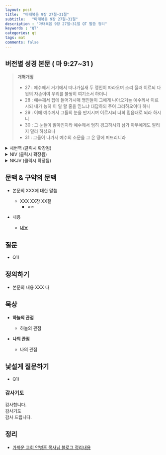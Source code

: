 ```yaml
---
layout: post
title:  "마태복음 9장 27절~31절"
subtitle:   "마태복음 9장 27절~31절"
description : "마태복음 9장 27절~31절 QT 말씀 정리"
keywords : "QT"
categories: qt
tags: mat
comments: false
---
```


## 버전별 성경 본문 ( 마 9:27~31 )

> **개혁개정**
>* 27 : 예수께서 거기에서 떠나가실새 두 맹인이 따라오며 소리 질러 이르되 다윗의 자손이여 우리를 불쌍히 여기소서 하더니
>* 28 : 예수께서 집에 들어가시매 맹인들이 그에게 나아오거늘 예수께서 이르시되 내가 능히 이 일 할 줄을 믿느냐 대답하되 주여 그러하오이다 하니
>* 29 : 이에 예수께서 그들의 눈을 만지시며 이르시되 너희 믿음대로 되라 하시니
>* 30 : 그 눈들이 밝아진지라 예수께서 엄히 경고하시되 삼가 아무에게도 알리지 말라 하셨으나
>* 31 : 그들이 나가서 예수의 소문을 그 온 땅에 퍼뜨리니라

<details>
<summary> 새번역 (클릭시 확장됨)</summary>
<div markdown="1">

>* 27 : 예수께서 거기에서 떠나가시는데, 눈 먼 사람 둘이 "다윗의 자손이여, 우리를 불쌍히 여겨 주십시오" 하고 외치면서 예수를 뒤따라 왔다.
>* 28 : 예수께서 집 안으로 들어가셨는데, 그 눈 먼 사람들이 그에게 나아왔다. 예수께서 그들에게 말씀하셨다. "너희는 내가 이 일을 할 수 있다고 믿느냐?" 그들이 "예, 주님!" 하고 대답하였다.
>* 29 : 예수께서 그들의 눈에 손을 대시고 말씀하셨다. "너희 믿음대로 되어라."
>* 30 : 그러자 그들의 눈이 열렸다. 예수께서 그들에게 엄중히 다짐하셨다. "이 일을 아무에게도 알리지 말아라."
>* 31 : 그러나 그들은 나가서, 예수의 소문을 그 온 지역에 퍼뜨렸다.
</div>
</details>

<details>
<summary> NIV (클릭시 확장됨)</summary>
<div markdown="1">

>* 27 : As Jesus went on from there, two blind men followed him, calling out, “Have mercy on us, Son of David!”
>* 28 : When he had gone indoors, the blind men came to him, and he asked them, “Do you believe that I am able to do this?” “Yes, Lord,” they replied.
>* 29 : Then he touched their eyes and said, “According to your faith let it be done to you”;
>* 30 : and their sight was restored. Jesus warned them sternly, “See that no one knows about this.”
>* 31 : But they went out and spread the news about him all over that region.
</div>
</details>

<details>
<summary> NKJV (클릭시 확장됨)</summary>
<div markdown="1">

>* 27 : When Jesus departed from there, two blind men followed Him, crying out and saying, “Son of David, have mercy on us!”
>* 28 : And when He had come into the house, the blind men came to Him. And Jesus said to them, “Do you believe that I am able to do this?” They said to Him, “Yes, Lord.”
>* 29 : Then He touched their eyes, saying, “According to your faith let it be to you.”
>* 30 : And their eyes were opened. And Jesus sternly warned them, saying, “See that no one knows it.”
>* 31 : But when they had departed, they spread the news about Him in all that country.
</div>
</details>

## 문맥 & 구약의 문맥 

* 본문의 XXX에 대한 말씀
    - XXX XX장 XX절
        * `ㅎㅎ` 

* 내용 
    - [내용](링크) 

## 질문

* Q1) 

## 정의하기

* 본문의 내용 XXX 다

## 묵상

* **하늘의 관점**  
    - 하늘의 관점
  
* **나의 관점**
    - 나의 관점

## 낯설게 질문하기

* Q1) 

### 감사기도

감사합니다.  
감사기도  
감사 드립니다.  

## 정리
* [가까운 교회 안병훈 목사님 블로그 정리내용](https://blog.naver.com/tolerance2018)


